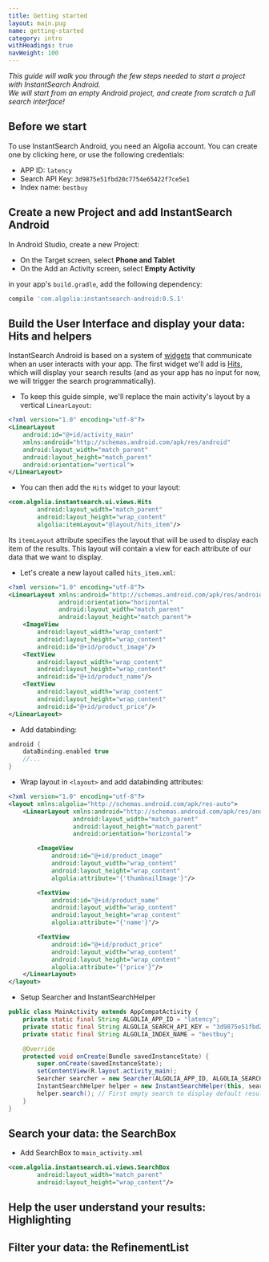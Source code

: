 ```yaml
---
title: Getting started
layout: main.pug
name: getting-started
category: intro
withHeadings: true
navWeight: 100
---
```


*This guide will walk you through the few steps needed to start a project with InstantSearch Android.  
We will start from an empty Android project, and create from scratch a full search interface!*

## Before we start
To use InstantSearch Android, you need an Algolia account. You can create one by clicking here, or use the following credentials:
- APP ID: `latency`
- Search API Key: `3d9875e51fbd20c7754e65422f7ce5e1`
- Index name: `bestbuy`

## Create a new Project and add InstantSearch Android
In Android Studio, create a new Project: 
- On the Target screen, select **Phone and Tablet**
- On the Add an Activity screen, select **Empty Activity**

in your app's `build.gradle`, add the following dependency:  
```groovy
compile 'com.algolia:instantsearch-android:0.5.1'
```

## Build the User Interface and display your data: Hits and helpers 

InstantSearch Android is based on a system of [widgets][widgets] that communicate when an user interacts with your app. The first widget we'll add is [Hits][widgets-hits], which will display your search results (and as your app has no input for now, we will trigger the search programmatically).


- To keep this guide simple, we'll replace the main activity's layout by a vertical `LinearLayout`:
```xml
<?xml version="1.0" encoding="utf-8"?>
<LinearLayout
    android:id="@+id/activity_main"
    xmlns:android="http://schemas.android.com/apk/res/android"
    android:layout_width="match_parent"
    android:layout_height="match_parent"
    android:orientation="vertical">
</LinearLayout>
```

- You can then add the `Hits` widget to your layout:
```xml
<com.algolia.instantsearch.ui.views.Hits
        android:layout_width="match_parent"
        android:layout_height="wrap_content"
        algolia:itemLayout="@layout/hits_item"/>
```
Its `itemLayout` attribute specifies the layout that will be used to display each item of the results. This layout will contain a view for each attribute of our data that we want to display.
- Let's create a new layout called `hits_item.xml`:
```xml
<?xml version="1.0" encoding="utf-8"?>
<LinearLayout xmlns:android="http://schemas.android.com/apk/res/android"
              android:orientation="horizontal"
              android:layout_width="match_parent"
              android:layout_height="match_parent">
    <ImageView
        android:layout_width="wrap_content"
        android:layout_height="wrap_content"
        android:id="@+id/product_image"/>
    <TextView
        android:layout_width="wrap_content"
        android:layout_height="wrap_content"
        android:id="@+id/product_name"/>
    <TextView
        android:layout_width="wrap_content"
        android:layout_height="wrap_content"
        android:id="@+id/product_price"/>
</LinearLayout>
```

- Add databinding:
```groovy
android {
    dataBinding.enabled true
    //...
}
```
- Wrap layout in `<layout>` and add databinding attributes:

```xml
<?xml version="1.0" encoding="utf-8"?>
<layout xmlns:algolia="http://schemas.android.com/apk/res-auto">
    <LinearLayout xmlns:android="http://schemas.android.com/apk/res/android"
                  android:layout_width="match_parent"
                  android:layout_height="match_parent"
                  android:orientation="horizontal">

        <ImageView
            android:id="@+id/product_image"
            android:layout_width="wrap_content"
            android:layout_height="wrap_content"
            algolia:attribute="{'thumbnailImage'}"/>

        <TextView
            android:id="@+id/product_name"
            android:layout_width="wrap_content"
            android:layout_height="wrap_content"
            algolia:attribute="{'name'}"/>

        <TextView
            android:id="@+id/product_price"
            android:layout_width="wrap_content"
            android:layout_height="wrap_content"
            algolia:attribute="{'price'}"/>
    </LinearLayout>
</layout>
```

- Setup Searcher and InstantSearchHelper

```java
public class MainActivity extends AppCompatActivity {
    private static final String ALGOLIA_APP_ID = "latency";
    private static final String ALGOLIA_SEARCH_API_KEY = "3d9875e51fbd20c7754e65422f7ce5e1";
    private static final String ALGOLIA_INDEX_NAME = "bestbuy";

    @Override
    protected void onCreate(Bundle savedInstanceState) {
        super.onCreate(savedInstanceState);
        setContentView(R.layout.activity_main);
        Searcher searcher = new Searcher(ALGOLIA_APP_ID, ALGOLIA_SEARCH_API_KEY, ALGOLIA_INDEX_NAME);
        InstantSearchHelper helper = new InstantSearchHelper(this, searcher);
        helper.search(); // First empty search to display default results
    }
}
```
## Search your data: the SearchBox

- Add SearchBox to `main_activity.xml`
```xml
<com.algolia.instantsearch.ui.views.SearchBox
        android:layout_width="match_parent"
        android:layout_height="wrap_content"/>
```

## Help the user understand your results: Highlighting

## Filter your data: the RefinementList

[widgets]: /widgets.html
[widgets-hits]: /widgets.html#hits
